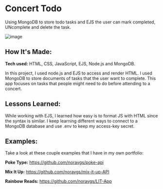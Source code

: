 # Concert Todo 
Using MongoDB to store todo tasks and EJS the user can mark completed, UNcomplete and delete the task. 

<!-- **Link to project:** https://noravgs.github.io/concert-todo/ -->

![image](https://github.com/noravgs/concert-todo/blob/main/public/images/concertTodo.gif?raw=true)

## How It's Made:

**Tech used:** HTML, CSS, JavaScript, EJS, Node.js and MongoDB.

In this project, I used node.js and EJS to access and render HTML. I used MongoDB to store documents of tasks that the user want to complete. This app focuses on tasks that people might need to do before attending to a concert.   

## Lessons Learned:

While working with EJS, I learned how easy is to format JS with HTML since the syntax is similar. I keep learning different ways to connect to a MongoDB database and use .env to keep my access-key secret. 

## Examples:
Take a look at these couple examples that I have in my own portfolio:

**Poke Type:** https://github.com/noravgs/poke-api

**Mix It Up:** https://github.com/noravgs/mix-it-up-API

**Rainbow Reads:** https://github.com/noravgs/LIT-App



